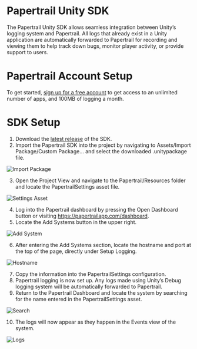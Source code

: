 # Papertrail Unity SDK
The Papertrail Unity SDK allows seamless integration between Unity’s logging system and Papertrail. All logs that already exist in a Unity application are automatically forwarded to Papertrail for recording and viewing them to help track down bugs, monitor player activity, or provide support to users.

# Papertrail Account Setup
To get started, [sign up for a free account](https://papertrailapp.com/signup?plan=free) to get access to an unlimited number of apps, and 100MB of logging a month.

# SDK Setup
1. Download the [latest release](https://github.com/jschieck/papertrailunitysdk/raw/develop/release/papertrail-sdk.unitypackage) of the SDK.
1. Import the Papertrail SDK into the project by navigating to Assets/Import Package/Custom Package… and select the downloaded .unitypackage file.

![Import Package](https://github.com/jschieck/papertrailunitysdk/blob/docs/assets/img/import_package.png?raw=true)

3. Open the Project View and navigate to the Papertrail/Resources folder and locate the PapertrailSettings asset file.

![Settings Asset](https://github.com/jschieck/papertrailunitysdk/blob/docs/assets/img/settings.png?raw=true)

4. Log into the Papertrail dashboard by pressing the Open Dashboard button or visiting https://papertrailapp.com/dashboard.
5. Locate the Add Systems button in the upper right.

![Add System](https://github.com/jschieck/papertrailunitysdk/blob/docs/assets/img/addsystem.png?raw=true)

6. After entering the Add Systems section, locate the hostname and port at the top of the page, directly under Setup Logging.

![Hostname](https://github.com/jschieck/papertrailunitysdk/blob/docs/assets/img/hostname.png?raw=true)

7. Copy the information into the PapertrailSettings configuration.
8. Papertrail logging is now set up. Any logs made using Unity’s Debug logging system will be automatically forwarded to Papertrail.
9. Return to the Papertrail Dashboard and locate the system by searching for the name entered in the PapertrailSettings asset.

![Search](https://github.com/jschieck/papertrailunitysdk/blob/docs/assets/img/search.png?raw=true)

10. The logs will now appear as they happen in the Events view of the system.

![Logs](https://github.com/jschieck/papertrailunitysdk/blob/docs/assets/img/logging.gif?raw=true)
